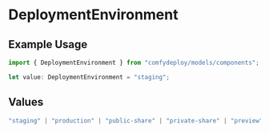 # DeploymentEnvironment

## Example Usage

```typescript
import { DeploymentEnvironment } from "comfydeploy/models/components";

let value: DeploymentEnvironment = "staging";
```

## Values

```typescript
"staging" | "production" | "public-share" | "private-share" | "preview"
```